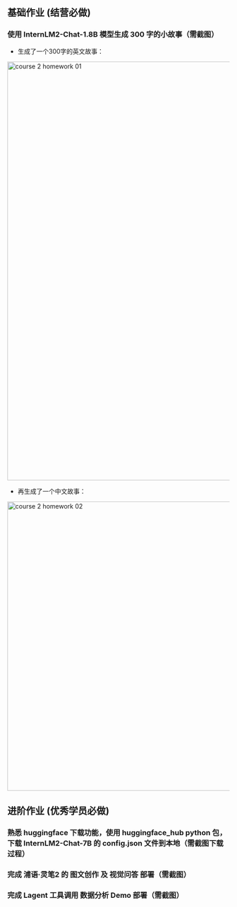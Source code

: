 ## 基础作业 (结营必做)

### 使用 InternLM2-Chat-1.8B 模型生成 300 字的小故事（需截图）
- 生成了一个300字的英文故事：
<img width="950" alt="course 2 homework 01" src="https://github.com/soloxue/Intern.LLM.training.camp.S2.2024.03/assets/36829965/9790c7cc-948c-4c90-b88c-955edc1e12a1">

- 再生成了一个中文故事：
<img width="656" alt="course 2 homework 02" src="https://github.com/soloxue/Intern.LLM.training.camp.S2.2024.03/assets/36829965/a1206bc1-860a-4716-8aff-6940c916fd43">



## 进阶作业 (优秀学员必做)

### 熟悉 huggingface 下载功能，使用 huggingface_hub python 包，下载 InternLM2-Chat-7B 的 config.json 文件到本地（需截图下载过程）

### 完成 浦语·灵笔2 的 图文创作 及 视觉问答 部署（需截图）

### 完成 Lagent 工具调用 数据分析 Demo 部署（需截图）


